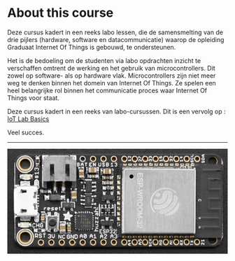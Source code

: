 # About this course



Deze cursus kadert in een reeks labo lessen, die de samensmelting van de drie pijlers (hardware, software en datacommunicatie) waarop de opleiding Graduaat Internet Of Things is gebouwd, te ondersteunen. 

Het is de bedoeling om de studenten via labo opdrachten inzicht te verschaffen omtrent de werking en het gebruik van microcontrollers. Dit zowel op software- als op hardware vlak. Microcontrollers zijn niet meer weg te denken binnen het domein van Internet Of Things. Ze spelen een heel belangrijke rol binnen het communicatie proces waar Internet Of Things voor staat.

Deze cursus kadert in een reeks van labo-cursussen. Dit is een vervolg op : [IoT Lab Basics](https://iot-lab-basic-python.netlify.app/)

Veel succes.

***

![example image](./images/hero.jpg "ESP32.")